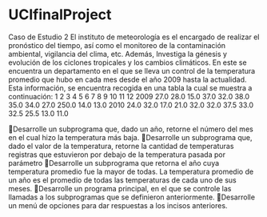 # UCIfinalProject
Caso de Estudio 2
El instituto de meteorología es el encargado de realizar el pronóstico del tiempo, así como el monitoreo de la contaminación ambiental, vigilancia del clima, etc.  Además, Investiga la génesis y evolución de los ciclones tropicales y los cambios climáticos. En este se encuentra un departamento en el que se lleva un control de la temperatura promedio que hubo en cada mes desde el año 2009 hasta la actualidad. Esta información, se encuentra recogida en una tabla la cual se muestra a continuación:
	1	2	3	4	5	6	7	8	9	10	11	12
2009	27.0	28.0	15.0	37.0	32.0	38.0	35.0	34.0	27.0	250.0	14.0	13.0
2010	24.0	32.0	17.0	21.0	32.0	32.0	37.5	33.0	32.5	25.5	13.0	11.0
												

Desarrolle un subprograma que, dado un año, retorne el número del mes en el cual hizo la temperatura más baja.
Desarrolle un subprograma que, dado el valor de la temperatura, retorne la cantidad de temperaturas registras que estuvieron por debajo de la temperatura pasada por parámetro 
Desarrolle un subprograma que retorna el año cuya temperatura promedio fue la mayor de todas. La temperatura promedio de un año es el promedio de todas las temperaturas de cada uno de sus meses.
Desarrolle un programa principal, en el que se controle las llamadas a los subprogramas que se definieron anteriormente.
Desarrolle un menú de opciones para dar respuestas a los incisos anteriores.



